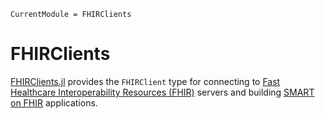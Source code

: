 ```@meta
CurrentModule = FHIRClients
```

# FHIRClients

[FHIRClients.jl](https://github.com/JuliaHealth/FHIRClients.jl) provides the
`FHIRClient` type for connecting to
[Fast Healthcare Interoperability Resources (FHIR)](https://hl7.org/fhir/)
servers and building [SMART on FHIR](https://smarthealthit.org/) applications.
